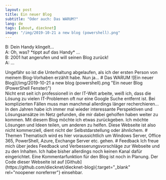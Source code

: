 ```yaml
---
layout: post
title: Ein neuer Blog
subtitle: "Oder auch: Das WARUM?"
lang: de
tags: [about, diecknet]
image: "/img/2019-10-21 a new blog (powershell).png"
---
```

<div class="w3-panel w3-leftbar w3-light-grey">
  <p class="w3-large w3-serif">
B: Dein Handy klingelt...  <br />
A: Oh, was? *tippt auf das Handy* ...  <br />
B: 2001 hat angerufen und will seinen Blog zurück!  <br />
A: ...
  </p>
</div>
Ungefähr so ist die Unterhaltung abgelaufen, als ich der ersten Person von meinem Blog-Vorhaben erzählt habe. Nun ja...
# Das WARUM
![Ein neuer Blog](/img/2019-10-21 a new blog (powershell).png "Ein neuer Blog (PowerShell Fenster)")<br />
Nicht erst seit ich professionell in der IT-Welt arbeite, weiß ich, dass die Lösung zu vielen IT-Problemen oft nur eine Google Suche entfernt ist. Bei komplizierten Fällen muss man manchmal allerdings länger recherchieren... In den Jahren habe ich immer mal wieder interessante Perspektiven und Lösungsansätze im Netz gefunden, die mir dabei geholfen haben weiter zu kommen. 
Mit diesem Blog möchte ich etwas zurückgeben. Ich möchte Lösungen und Ideen teilen, um anderen zu helfen. Diese Webseite ist also nicht kommerziell, dient nicht der Selbstdarstellung oder ähnlichem.
# Themen
Thematisch wird es hier voraussichtlich um Windows Server, Office 365, PowerShell, Azure, Exchange Server etc. gehen.
# Feedback
Ich freue mich über jedes Feedback und Verbesserungsvorschläge zur Webseite und zu den Inhalten. Ich habe bisher allerdings noch keinen Kanal dafür eingerichtet. Eine Kommentarfunktion für den Blog ist noch in Planung. Der Code dieser Webseite ist auf [Github](https://github.com/diecknet/diecknet-blog){:target="_blank" rel="noopener noreferrer"} einsehbar.